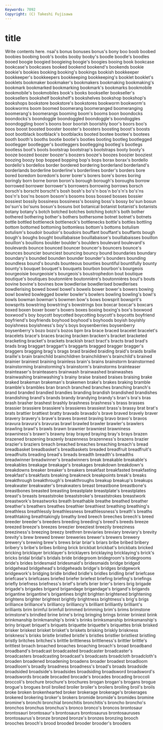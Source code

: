 ```yaml
---
Keywords: 7092 
Copyright: (C) Takeshi Fujisawa
---
```


# title

Write contents here.
nsai's bonus bonuses bonus's bony
boo boob boobed boobies boobing boob's boobs booby booby's boodle
boodle's boodles booed boogie boogied boogieing boogie's boogies booing book
bookcase bookcase's bookcases booked bookend bookend's bookends bookie bookie's bookies
booking booking's bookings bookish bookkeeper bookkeeper's bookkeepers bookkeeping bookkeeping's booklet
booklet's booklets bookmaker bookmaker's bookmakers bookmaking bookmaking's bookmark bookmarked bookmarking
bookmark's bookmarks bookmobile bookmobile's bookmobiles book's books bookseller bookseller's booksellers
bookshelf bookshelf's bookshelves bookshop bookshop's bookshops bookstore bookstore's bookstores bookworm
bookworm's bookworms boom boomed boomerang boomeranged boomeranging boomerang's boomerangs booming
boom's booms boon boondocks boondocks's boondoggle boondoggled boondoggle's boondoggles boondoggling
boon's boons boor boorish boorishly boor's boors boo's boos boost
boosted booster booster's boosters boosting boost's boosts boot bootblack bootblack's
bootblacks booted bootee bootee's bootees booth booth's booths bootie bootie's
booties booting bootleg bootlegged bootlegger bootlegger's bootleggers bootlegging bootleg's bootlegs
bootless boot's boots bootstrap bootstrap's bootstraps booty booty's booze boozed
boozer boozer's boozers booze's boozes boozier booziest boozing boozy bop
bopped bopping bop's bops borax borax's bordello bordello's bordellos border
bordered bordering borderland borderland's borderlands borderline borderline's borderlines border's borders
bore bored boredom boredom's borer borer's borers bore's bores boring
boringly born borne boron boron's borough borough's boroughs borrow borrowed
borrower borrower's borrowers borrowing borrows borsch borsch's borscht borscht's bosh
bosh's bo's'n bos'n bo's'n's bo's'ns bos'n's bos'ns bosom bosom's bosoms
boss bossed bosses bossier bossiest bossily bossiness bossiness's bossing boss's
bossy bo'sun bosun bo'sun's bo'suns bosun's bosuns bot botanical botanist
botanist's botanists botany botany's botch botched botches botching botch's both
bother bothered bothering bother's bothers bothersome botnet botnet's botnets bottle
bottled bottleneck bottleneck's bottlenecks bottle's bottles bottling bottom bottomed bottoming
bottomless bottom's bottoms botulism botulism's boudoir boudoir's boudoirs bouffant bouffant's
bouffants bough bough's boughs bought bouillabaisse bouillabaisse's bouillabaisses bouillon bouillon's
bouillons boulder boulder's boulders boulevard boulevard's boulevards bounce bounced bouncer
bouncer's bouncers bounce's bounces bouncier bounciest bouncing bouncy bound boundaries
boundary boundary's bounded bounden bounder bounder's bounders bounding boundless bound's
bounds bounteous bounties bountiful bountifully bounty bounty's bouquet bouquet's bouquets
bourbon bourbon's bourgeois bourgeoisie bourgeoisie's bourgeois's boustrophedon bout boutique boutique's
boutiques boutonnière boutonnière's boutonnières bout's bouts bovine bovine's bovines bow
bowdlerise bowdlerised bowdlerises bowdlerising bowed bowel bowel's bowels bower bower's
bowers bowing bowl bowled bowlegged bowler bowler's bowlers bowling bowling's
bowl's bowls bowman bowman's bowmen bow's bows bowsprit bowsprit's bowsprits
bowstring bowstring's bowstrings box boxcar boxcar's boxcars boxed boxen boxer
boxer's boxers boxes boxing boxing's box's boxwood boxwood's boy boycott
boycotted boycotting boycott's boycotts boyfriend boyfriend's boyfriends boyhood boyhood's boyhoods
boyish boyishly boyishness boyishness's boy's boys boysenberries boysenberry boysenberry's bozo
bozo's bozos bpm bra brace braced bracelet bracelet's bracelets brace's
braces bracing bracken bracken's bracket bracketed bracketing bracket's brackets brackish
bract bract's bracts brad brad's brads brag braggart braggart's braggarts
bragged bragger bragger's braggers bragging brag's brags braid braided braiding
braid's braids braille braille's brain brainchild brainchildren brainchildren's brainchild's brained
brainier brainiest braining brainless brain's brains brainstorm brainstormed brainstorming brainstorming's
brainstorm's brainstorms brainteaser brainteaser's brainteasers brainwash brainwashed brainwashes brainwashing brainwashing's
brainy braise braised braises braising brake braked brakeman brakeman's brakemen
brake's brakes braking bramble bramble's brambles bran branch branched branches
branching branch's brand branded brandied brandies branding brandish brandished brandishes
brandishing brand's brands brandy brandying brandy's bran's bra's bras brash
brasher brashest brashly brashness brashness's brass brasses brassier brassiere brassiere's
brassieres brassiest brass's brassy brat brat's brats brattier brattiest bratty
bravado bravado's brave braved bravely braver bravery bravery's brave's braves
bravest braving bravo bravo's bravos bravura bravura's bravuras brawl brawled
brawler brawler's brawlers brawling brawl's brawls brawn brawnier brawniest brawniness
brawniness's brawn's brawny bray brayed braying bray's brays brazen brazened
brazening brazenly brazenness brazenness's brazens brazier brazier's braziers breach breached
breaches breaching breach's bread breadbasket breadbasket's breadbaskets breaded breadfruit breadfruit's
breadfruits breading bread's breads breadth breadth's breadths breadwinner breadwinner's breadwinners
break breakable breakable's breakables breakage breakage's breakages breakdown breakdown's breakdowns
breaker breaker's breakers breakfast breakfasted breakfasting breakfast's breakfasts breaking breakneck
breakpoints break's breaks breakthrough breakthrough's breakthroughs breakup breakup's breakups breakwater
breakwater's breakwaters breast breastbone breastbone's breastbones breasted breasting breastplate breastplate's
breastplates breast's breasts breaststroke breaststroke's breaststrokes breastwork breastwork's breastworks breath
breathable breathe breathed breather breather's breathers breathes breathier breathiest breathing
breathing's breathless breathlessly breathlessness breathlessness's breath's breaths breathtaking breathtakingly breathy
bred breech breeches breech's breed breeder breeder's breeders breeding breeding's
breed's breeds breeze breezed breeze's breezes breezier breeziest breezily breeziness
breeziness's breezing breezy brethren breviaries breviary breviary's brevity brevity's brew
brewed brewer breweries brewer's brewers brewery brewery's brewing brew's brews
briar briar's briars bribe bribed bribery bribery's bribe's bribes bribing
brick brickbat brickbat's brickbats bricked bricking bricklayer bricklayer's bricklayers bricklaying
bricklaying's brick's bricks bridal bridal's bridals bride bridegroom bridegroom's bridegrooms
bride's brides bridesmaid bridesmaid's bridesmaids bridge bridged bridgehead bridgehead's bridgeheads
bridge's bridges bridgework bridgework's bridging bridle bridled bridle's bridles bridling
brief briefcase briefcase's briefcases briefed briefer briefest briefing briefing's briefings
briefly briefness briefness's brief's briefs brier brier's briers brig brigade
brigade's brigades brigand brigandage brigandage's brigand's brigands brigantine brigantine's brigantines
bright brighten brightened brightening brightens brighter brightest brightly brightness brightness's
brig's brigs brilliance brilliance's brilliancy brilliancy's brilliant brilliantly brilliant's brilliants
brim brimful brimfull brimmed brimming brim's brims brimstone brimstone's brindled
brine brine's bring bringing brings brinier briniest brink brinkmanship brinkmanship's
brink's brinks brinksmanship brinksmanship's briny briquet briquet's briquets briquette briquette's
briquettes brisk brisked brisker briskest brisket brisket's briskets brisking briskly
briskness briskness's brisks bristle bristled bristle's bristles bristlier bristliest bristling
bristly britches britches's brittle brittleness brittleness's brittler brittle's brittlest broach
broached broaches broaching broach's broad broadband broadband's broadcast broadcasted broadcaster
broadcaster's broadcasters broadcasting broadcast's broadcasts broadcloth broadcloth's broaden broadened broadening
broadens broader broadest broadloom broadloom's broadly broadness broadness's broad's broads
broadside broadsided broadside's broadsides broadsiding broadsword broadsword's broadswords brocade brocaded
brocade's brocades brocading broccoli broccoli's brochure brochure's brochures brogan brogan's
brogans brogue brogue's brogues broil broiled broiler broiler's broilers broiling
broil's broils broke broken brokenhearted broker brokerage brokerage's brokerages brokered
brokering broker's brokers bromide bromide's bromides bromine bromine's bronchi bronchial
bronchitis bronchitis's broncho broncho's bronchos bronchus bronchus's bronco bronco's broncos
brontosaur brontosauri brontosaur's brontosaurs brontosaurus brontosauruses brontosaurus's bronze bronzed bronze's
bronzes bronzing brooch brooches brooch's brood brooded brooder brooder's brooders
